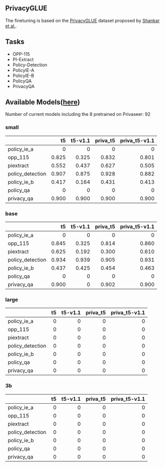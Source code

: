 ## PrivacyGLUE

The finetuning is based on the [PrivacyGLUE](https://github.com/infsys-lab/privacy-glue) dataset proposed by [Shankar et al.](https://www.mdpi.com/2076-3417/13/6/3701).


## Tasks

- OPP-115
- PI-Extract
- Policy-Detection
- PolicyIE-A
- PolicyIE-B
- PolicyQA
- PrivacyQA

## Available Models([here](https://huggingface.co/alzoubi36))


Number of current models including the 8 pretrained on Privaseer: 92

### small


|                   |    t5 | t5-v1.1 | priva_t5 | priva_t5-v1.1 |
|:------------------|------:|--------:|---------:|--------------:|
| policy\_ie\_a     |     0 |       0 |        0 |             0 |
| opp\_115          | 0.825 |   0.325 |    0.832 |         0.801 |
| piextract         | 0.552 |   0.437 |    0.627 |         0.505 |
| policy\_detection | 0.907 |   0.875 |    0.928 |         0.882 |
| policy\_ie\_b     | 0.417 |   0.164 |    0.431 |         0.413 |
| policy\_qa        |     0 |       0 |        0 |             0 |
| privacy\_qa       | 0.900 |   0.900 |    0.900 |         0.900 |
 

### base


|                   |    t5 | t5-v1.1 | priva_t5 | priva_t5-v1.1 |
|:------------------|------:|--------:|---------:|--------------:|
| policy\_ie\_a     |     0 |       0 |        0 |             0 |
| opp\_115          | 0.845 |   0.325 |    0.814 |         0.860 |
| piextract         | 0.625 |   0.192 |    0.300 |         0.610 |
| policy\_detection | 0.934 |   0.939 |    0.905 |         0.931 |
| policy\_ie\_b     | 0.437 |   0.425 |    0.454 |         0.463 |
| policy\_qa        |     0 |       0 |        0 |             0 |
| privacy\_qa       | 0.900 |       0 |    0.902 |         0.900 |
 

### large


|                   | t5 | t5-v1.1 | priva_t5 | priva_t5-v1.1 |
|:------------------|---:|--------:|---------:|--------------:|
| policy\_ie\_a     |  0 |       0 |        0 |             0 |
| opp\_115          |  0 |       0 |        0 |             0 |
| piextract         |  0 |       0 |        0 |             0 |
| policy\_detection |  0 |       0 |        0 |             0 |
| policy\_ie\_b     |  0 |       0 |        0 |             0 |
| policy\_qa        |  0 |       0 |        0 |             0 |
| privacy\_qa       |  0 |       0 |        0 |             0 |
 

### 3b


|                   |   t5 |   t5-v1.1 |   priva_t5 |   priva_t5-v1.1 |
|:------------------|-----:|----------:|-----------:|----------------:|
| policy\_ie\_a     |    0 |         0 |          0 |               0 |
| opp\_115          |    0 |         0 |          0 |               0 |
| piextract         |    0 |         0 |          0 |               0 |
| policy\_detection |    0 |         0 |          0 |               0 |
| policy\_ie\_b     |    0 |         0 |          0 |               0 |
| policy\_qa        |    0 |         0 |          0 |               0 |
| privacy\_qa       |    0 |         0 |          0 |               0 |
 

